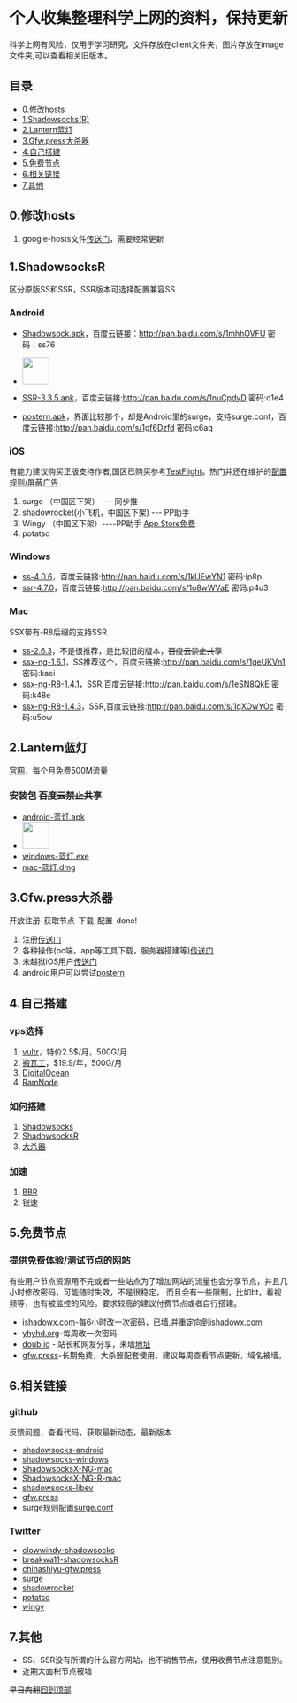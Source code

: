 
个人收集整理科学上网的资料，保持更新
===================


科学上网有风险，仅用于学习研究，文件存放在client文件夹，图片存放在image文件夹,可以查看相关旧版本。


目录
-------------
  * [0.修改hosts](#0修改hosts)
  * [1.Shadowsocks(R)](#1shadowsocksr)
  * [2.Lantern蓝灯](#2lantern蓝灯)
  * [3.Gfw.press大杀器](#3gfwpress大杀器)
  * [4.自己搭建](#4自己搭建)
  * [5.免费节点](#5免费节点)
  * [6.相关链接](#6相关链接)
  * [7.其他](#7其他)




0.修改hosts
-------------
1. google-hosts文件[传送门](https://github.com/txthinking/google-hosts)，需要经常更新



1.ShadowsocksR
-------------
区分原版SS和SSR，SSR版本可选择配置兼容SS

### Android
- [Shadowsock.apk](/client/android/com.github.shadowsocks.apk)，百度云链接：http://pan.baidu.com/s/1mhhOVFU 密码：ss76
- <a href="https://play.googss-nightly-4.1.3.apkle.com/store/apps/details?id=com.github.shadowsocks"><img src="https://play.google.com/intl/en_us/badges/images/generic/en-play-badge.png" height="48"></a>

- [SSR-3.3.5.apk](/client/android/ssr-3.3.5.apk)，百度云链接:http://pan.baidu.com/s/1nuCpdyD  密码:d1e4
- [postern.apk](/client/android/postern.apk)，界面比较那个，却是Android里的surge，支持surge.conf，百度云链接:http://pan.baidu.com/s/1gf6Dzfd  密码:c6aq
### iOS 
有能力建议购买正版支持作者,国区已购买参考[TestFlight](http://blog.wateroot.com/ios/ios-how-to-test-flight.html)。热门并还在维护的[配置规则/屏蔽广告](http://blog.wateroot.com/gfw/surge-conf-data.html)
1. surge （中国区下架）  --- 同步推 
2. shadowrocket(小飞机，中国区下架) --- PP助手
3. Wingy （中国区下架）----PP助手  [App Store免费](https://itunes.apple.com/cn/app/shadowsocks-wingy-proxy-for-http-socks5-ss/id1148026741?mt=8)
4. potatso 

### Windows
- [ss-4.0.6](/client/windows/ss-4.0.6.zip)，百度云链接:http://pan.baidu.com/s/1kUEwYN1  密码:ip8p
- [ssr-4.7.0](/client/windows/ssr-4.7.0-win.7z)，百度云链接:http://pan.baidu.com/s/1o8wWVaE  密码:p4u3

### Mac
SSX带有-R8后缀的支持SSR
- [ss-2.6.3](/client/mac/ss-2.6.3.dmg)，不是很推荐，是比较旧的版本，<del>百度云禁止共享</del>
- [ssx-ng-1.6.1](/client/mac/SSX-NG.1.6.1.zip)，SS推荐这个，百度云链接:http://pan.baidu.com/s/1geUKVn1  密码:kaei
- [ssx-ng-R8-1.4.1](/client/mac/SSX-NG-R8-1.4.1.dmg)，SSR,百度云链接:http://pan.baidu.com/s/1eSN8QkE  密码:k48e
- [ssx-ng-R8-1.4.3](/client/mac/SSX-NG-R8-1.4.3.dmg)，SSR,百度云链接:http://pan.baidu.com/s/1qXOwYOc  密码:u5ow


2.Lantern蓝灯
-------------
[官网](https://getlantern.org)，每个月免费500M流量
### 安装包 <del>百度云禁止共享</del>
-  [android-蓝灯.apk](/client/android/org.getlantern.lantern.apk) 
- <a href="https://play.google.com/store/apps/details?id=org.getlantern.lantern"><img src="https://play.google.com/intl/en_us/badges/images/generic/en-play-badge.png" height="48"></a>
-  [windows-蓝灯.exe](/client/windows/lantern-installer.exe)
-  [mac-蓝灯.dmg](/client/mac/lantern-installer.dmg)

3.Gfw.press大杀器
-------------
  开放注册-获取节点-下载-配置-done!
  1. 注册[传送门](https://gfw.press)
  2. 各种操作(pc端，app等工具下载，服务器搭建等)[传送门](https://gfw.press/blog/?p=2047)
  3. 未越狱iOS用户[传送门](http://blog.wateroot.com/ios/ios-use-gfw-press.html)
  4. android用户可以尝试[postern]((/client/android/postern.apk))

4.自己搭建
-------------

### vps选择
1. [vultr](http://www.vultr.com/?ref=7135423)，特价2.5$/月，500G/月
2. [搬瓦工](https://www.bwh1.net/)，$19.9/年，500G/月
3. [DigitalOcean](https://www.digitalocean.com/)
4. [RamNode](http://www.ramnode.com/)

### 如何搭建
1. [Shadowsocks](http://blog.wateroot.com/linux/vultr-install-shadowsock.html)
2. [ShadowsocksR](http://blog.wateroot.com/gfw/vps-install-shadowsocksr.html)
3. [大杀器](https://gfw.press/blog/?p=21)

### 加速
1. [BBR](http://blog.wateroot.com/linux/linux-shadowsocks-bbr.html)
2. 锐速

5.免费节点 
-------------
 
### 提供免费体验/测试节点的网站
有些用户节点资源用不完或者一些站点为了增加网站的流量也会分享节点，并且几小时修改密码，可能随时失效，不是很稳定，
而且会有一些限制，比如bt，看视频等，也有被监控的风险。要求较高的建议付费节点或者自行搭建。

- [ishadowx.com](http://ss.ishadowx.com)-每6小时改一次密码，已墙,并重定向到[ishadowx.com](https://ss.ishadowx.net/)
- [yhyhd.org](https://xsjs.yhyhd.org/free-ss)-每周改一次密码
- [doub.io](https://doub.io/sszhfx/) - 站长和网友分享，未墙[地址](https://doub.bid)
- [gfw.press](https://gfw.press)-长期免费，大杀器配套使用，建议每周查看节点更新，域名被墙。

6.相关链接
-------------
### github
反馈问题，查看代码，获取最新动态，最新版本
 - [shadowsocks-android](https://github.com/shadowsocks/shadowsocks-android)
 - [shadowsocks-windows](https://github.com/shadowsocks/shadowsocks-windows)
 - [ShadowsocksX-NG-mac](https://github.com/shadowsocks/ShadowsocksX-NG)
 - [ShadowsocksX-NG-R-mac](https://github.com/qinyuhang/ShadowsocksX-NG-R)
 - [shadowsocks-libev](https://github.com/shadowsocks/shadowsocks-libev)
 - [gfw.press](https://github.com/chinashiyu/gfw.press)
 - surge规则配置[surge.conf](https://github.com/lhie1/Surge)
 
### Twitter
 - [clowwindy-shadowsocks](https://twitter.com/clowwindy)
 - [breakwa11-shadowsocksR](https://twitter.com/breakwa11)
 - [chinashiyu-gfw.press](https://twitter.com/chinashiyu)
 - [surge](https://twitter.com/SurgeDebugger)
 - [shadowrocket](https://twitter.com/ShadowrocketApp)
 - [potatso](https://twitter.com/PotatsoApp)
 - [wingy](https://twitter.com/HelloWingy)
 
 7.其他
 --------------
 - SS、SSR没有所谓的什么官方网站，也不销售节点，使用收费节点注意甄别。
 - 近期大面积节点被墙
 
<del>早日肉翻</del>[回到顶部](#目录)
